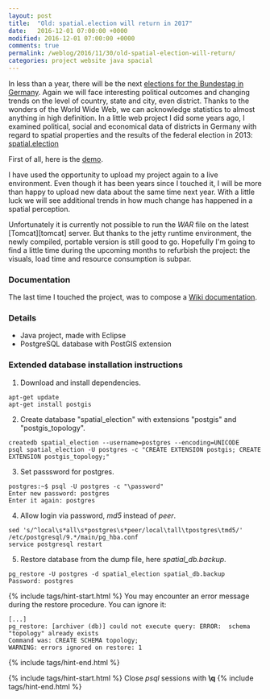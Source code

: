 ```yaml
---
layout: post
title:  "Old: spatial.election will return in 2017"
date:   2016-12-01 07:00:00 +0000
modified: 2016-12-01 07:00:00 +0000 
comments: true
permalink: /weblog/2016/11/30/old-spatial-election-will-return/
categories: project website java spacial
---
```


In less than a year, there will be the next [elections for the Bundestag in Germany][election]. Again we will face interesting political outcomes and changing trends on the level of country, state and city, even district. Thanks to the wonders of the World Wide Web, we can acknowledge statistics to almost anything in high definition. In a little web project I did some years ago, I examined political, social and economical data of districts in Germany with regard to spatial properties and the results of the federal election in 2013: [spatial.election][spatial]

<!--more-->

First of all, here is the [demo][demo].

I have used the opportunity to upload my project again to a live environment. Even though it has been years since I touched it, I will be more than happy to upload new data about the same time next year. With a little luck we will see additional trends in how much change has happened in a spatial perception.

Unfortunately it is currently not possible to run the *WAR* file on the latest [Tomcat][tomcat] server. But thanks to the jetty runtime environment, the newly compiled, portable version is still good to go. Hopefully I'm going to find a little time during the upcoming months to refurbish the project: the visuals, load time and resource consumption is subpar.

### Documentation ###

The last time I touched the project, was to compose a [Wiki documentation][wiki].

### Details ###

 - Java project, made with Eclipse
 - PostgreSQL database with PostGIS extension
 
 
### Extended database installation instructions ###

1. Download and install dependencies.

```
apt-get update
apt-get install postgis
```

2. Create database "spatial_election" with extensions "postgis" and "postgis_topology".

```
createdb spatial_election --username=postgres --encoding=UNICODE
psql spatial_election -U postgres -c "CREATE EXTENSION postgis; CREATE EXTENSION postgis_topology;"
```

3. Set passsword for postgres.

```
postgres:~$ psql -U postgres -c "\password"
Enter new password: postgres
Enter it again: postgres
```

4. Allow login via password, *md5* instead of *peer*.

```
sed 's/^local\s*all\s*postgres\s*peer/local\tall\tpostgres\tmd5/' /etc/postgresql/9.*/main/pg_hba.conf
service postgresql restart
```

5. Restore database from the dump file, here *spatial_db.backup*.

```
pg_restore -U postgres -d spatial_election spatial_db.backup
Password: postgres
```
{% include tags/hint-start.html %}
You may encounter an error message during the restore procedure. You can ignore it:
```
[...]
pg_restore: [archiver (db)] could not execute query: ERROR:  schema "topology" already exists
Command was: CREATE SCHEMA topology;
WARNING: errors ignored on restore: 1
```
{% include tags/hint-end.html %}


{% include tags/hint-start.html %}
Close *psql* sessions with **\q**
{% include tags/hint-end.html %}




[election]: https://en.wikipedia.org/wiki/Electoral_system_of_Germany
[spatial]: https://github.com/a-d/spatial.election/
[demo]: https://newtork.de/spatial.election/
[wiki]: https://github.com/a-d/spatial.election/wiki